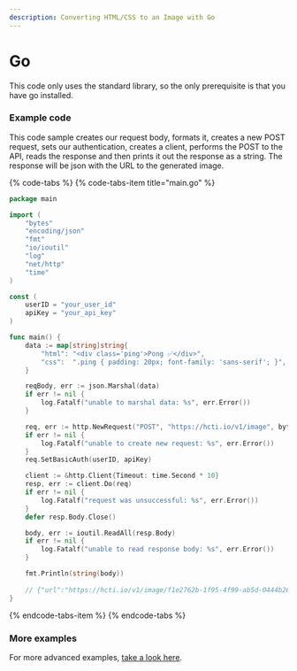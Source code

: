 ```yaml
---
description: Converting HTML/CSS to an Image with Go
---
```


# Go

This code only uses the standard library, so the only prerequisite is that you have go installed.

### Example code

This code sample creates our request body, formats it, creates a new POST request, sets our authentication, creates a client, performs the POST to the API, reads the response and then prints it out the response as a string. The response will be json with the URL to the generated image.

{% code-tabs %}
{% code-tabs-item title="main.go" %}
```go
package main

import (
	"bytes"
	"encoding/json"
	"fmt"
	"io/ioutil"
	"log"
	"net/http"
	"time"
)

const (
	userID = "your_user_id"
	apiKey = "your_api_key"
)

func main() {
	data := map[string]string{
		"html": "<div class='ping'>Pong ✅</div>",
		"css":  ".ping { padding: 20px; font-family: 'sans-serif'; }",
	}

	reqBody, err := json.Marshal(data)
	if err != nil {
		log.Fatalf("unable to marshal data: %s", err.Error())
	}

	req, err := http.NewRequest("POST", "https://hcti.io/v1/image", bytes.NewReader(reqBody))
	if err != nil {
		log.Fatalf("unable to create new request: %s", err.Error())
	}
	req.SetBasicAuth(userID, apiKey)

	client := &http.Client{Timeout: time.Second * 10}
	resp, err := client.Do(req)
	if err != nil {
		log.Fatalf("request was unsuccessful: %s", err.Error())
	}
	defer resp.Body.Close()

	body, err := ioutil.ReadAll(resp.Body)
	if err != nil {
		log.Fatalf("unable to read response body: %s", err.Error())
	}

    fmt.Println(string(body))
    
    // {"url":"https://hcti.io/v1/image/f1e2762b-1f95-4f99-ab5d-0444b26dfd42"}
}
```
{% endcode-tabs-item %}
{% endcode-tabs %}

### More examples

For more advanced examples, [take a look here](../#examples).